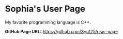 # Sophia's User Page

My favorite programming language is C++.

**GitHub Page URL:** https://github.com/Syu125/user-page
